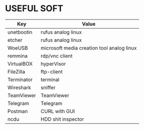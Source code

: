 # USEFUL SOFT
Key | Value
------- | --------
unetbootin | rufus analog linux
etcher | rufus analog linux 
WoeUSB | microsoft media creation tool analog linux
remmina | rdp/vnc client
VirtualBOX | hyperVisor
FileZilla | ftp-client
Terminator | terminal
Wireshark | sniffer
TeamViewer | TeamViewer
Telegram | Telegram
Postman | CURL with GUI
ncdu | HDD shit inspector